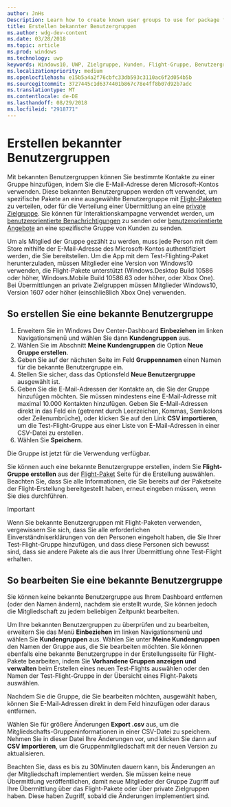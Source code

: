 ```yaml
---
author: JnHs
Description: Learn how to create known user groups to use for package flighting and more.
title: Erstellen bekannter Benutzergruppen
ms.author: wdg-dev-content
ms.date: 03/28/2018
ms.topic: article
ms.prod: windows
ms.technology: uwp
keywords: Windows10, UWP, Zielgruppe, Kunden, Flight-Gruppe, Benutzergruppen, bekannte Benutzer
ms.localizationpriority: medium
ms.openlocfilehash: e15b5a4a2f76cbfc33db593c3110ac6f2d054b5b
ms.sourcegitcommit: 3727445c1d6374401b867c78e4ff8b07d92b7adc
ms.translationtype: MT
ms.contentlocale: de-DE
ms.lasthandoff: 08/29/2018
ms.locfileid: "2918771"
---
```

# <a name="create-known-user-groups"></a>Erstellen bekannter Benutzergruppen

Mit bekannten Benutzergruppen können Sie bestimmte Kontakte zu einer Gruppe hinzufügen, indem Sie die E-Mail-Adresse deren Microsoft-Kontos verwenden. Diese bekannten Benutzergruppen werden oft verwendet, um spezifische Pakete an eine ausgewählte Benutzergruppe mit [Flight-Paketen](package-flights.md) zu verteilen, oder für die Verteilung einer Übermittlung an eine [private Zielgruppe](choose-visibility-options.md#audience). Sie können für Interaktionskampagne verwendet werden, um [benutzerorientierte Benachrichtigungen](send-push-notifications-to-your-apps-customers.md) zu senden oder [benutzerorientierte Angebote](use-targeted-offers-to-maximize-engagement-and-conversions.md) an eine spezifische Gruppe von Kunden zu senden.

Um als Mitglied der Gruppe gezählt zu werden, muss jede Person mit dem Store mithilfe der E-Mail-Adresse des Microsoft-Kontos authentifiziert werden, die Sie bereitstellen. Um die App mit dem Test-Flighting-Paket herunterzuladen, müssen Mitglieder eine Version von Windows10 verwenden, die Flight-Pakete unterstützt (Windows.Desktop Build 10586 oder höher, Windows.Mobile Build 10586.63 oder höher, oder Xbox One). Bei Übermittlungen an private Zielgruppen müssen Mitglieder Windows10, Version 1607 oder höher (einschließlich Xbox One) verwenden.

## <a name="to-create-a-known-user-group"></a>So erstellen Sie eine bekannte Benutzergruppe

1. Erweitern Sie im Windows Dev Center-Dashboard **Einbeziehen** im linken Navigationsmenü und wählen Sie dann **Kundengruppen** aus. 
2. Wählen Sie im Abschnitt **Meine Kundengruppen** die Option **Neue Gruppe erstellen**.
3. Geben Sie auf der nächsten Seite im Feld **Gruppennamen** einen Namen für die bekannte Benutzergruppe ein.
4. Stellen Sie sicher, dass das Optionsfeld **Neue Benutzergruppe** ausgewählt ist.
5. Geben Sie die E-Mail-Adressen der Kontakte an, die Sie der Gruppe hinzufügen möchten. Sie müssen mindestens eine E-Mail-Adresse mit maximal 10.000 Kontakten hinzufügen. Geben Sie E-Mail-Adressen direkt in das Feld ein (getrennt durch Leerzeichen, Kommas, Semikolons oder Zeilenumbrüche), oder klicken Sie auf den Link **CSV importieren**, um die Test-Flight-Gruppe aus einer Liste von E-Mail-Adressen in einer CSV-Datei zu erstellen.
6. Wählen Sie **Speichern**.

Die Gruppe ist jetzt für die Verwendung verfügbar.

Sie können auch eine bekannte Benutzergruppe erstellen, indem Sie **Flight-Gruppe erstellen** aus der [Flight-Paket](package-flights.md) Seite für die Erstellung auswählen. Beachten Sie, dass Sie alle Informationen, die Sie bereits auf der Paketseite der Flight-Erstellung bereitgestellt haben, erneut eingeben müssen, wenn Sie dies durchführen.

> [!IMPORTANT]
> Wenn Sie bekannte Benutzergruppen mit Flight-Paketen verwenden, vergewissern Sie sich, dass Sie alle erforderlichen Einverständniserklärungen von den Personen eingeholt haben, die Sie Ihrer Test-Flight-Gruppe hinzufügen, und dass diese Personen sich bewusst sind, dass sie andere Pakete als die aus Ihrer Übermittlung ohne Test-Flight erhalten. 

## <a name="to-edit-a-known-user-group"></a>So bearbeiten Sie eine bekannte Benutzergruppe

Sie können keine bekannte Benutzergruppe aus Ihrem Dashboard entfernen (oder den Namen ändern), nachdem sie erstellt wurde, Sie können jedoch die Mitgliedschaft zu jedem beliebigen Zeitpunkt bearbeiten.

Um Ihre bekannten Benutzergruppen zu überprüfen und zu bearbeiten, erweitern Sie das Menü **Einbeziehen** im linken Navigationsmenü und wählen Sie **Kundengruppen** aus. Wählen Sie unter **Meine Kundengruppen** den Namen der Gruppe aus, die Sie bearbeiten möchten. Sie können ebenfalls eine bekannte Benutzergruppe in der Erstellungsseite für Flight-Pakete bearbeiten, indem Sie **Vorhandene Gruppen anzeigen und verwalten** beim Erstellen eines neuen Test-Flights auswählen oder den Namen der Test-Flight-Gruppe in der Übersicht eines Flight-Pakets auswählen. 

Nachdem Sie die Gruppe, die Sie bearbeiten möchten, ausgewählt haben, können Sie E-Mail-Adressen direkt in dem Feld hinzufügen oder daraus entfernen.

Wählen Sie für größere Änderungen **Export .csv** aus, um die Mitgliedschafts-Gruppeninformationen in einer CSV-Datei zu speichern. Nehmen Sie in dieser Datei Ihre Änderungen vor, und klicken Sie dann auf **CSV importieren**, um die Gruppenmitgliedschaft mit der neuen Version zu aktualisieren.

Beachten Sie, dass es bis zu 30Minuten dauern kann, bis Änderungen an der Mitgliedschaft implementiert werden. Sie müssen keine neue Übermittlung veröffentlichen, damit neue Mitglieder der Gruppe Zugriff auf Ihre Übermittlung über das Flight-Pakete oder über private Zielgruppen haben. Diese haben Zugriff, sobald die Änderungen implementiert sind. 






